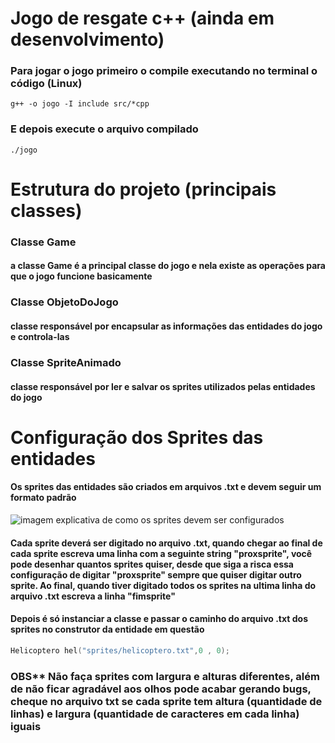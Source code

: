 # Jogo de resgate c++ (ainda em desenvolvimento)
### Para jogar o jogo primeiro o compile executando no terminal o código (Linux)
```shell
g++ -o jogo -I include src/*cpp
```

### E depois execute o arquivo compilado
```shell
./jogo
```
# Estrutura do projeto (principais classes)

### Classe Game
#### a classe Game é a principal classe do jogo e nela existe as operações para que o jogo funcione basicamente

### Classe ObjetoDoJogo
#### classe responsável por encapsular as informações das entidades do jogo e controla-las

### Classe SpriteAnimado
#### classe responsável por ler e salvar os sprites utilizados pelas entidades do jogo

# Configuração dos Sprites das entidades
#### Os sprites das entidades são criados em arquivos .txt e devem seguir um formato padrão
![imagem explicativa de como os sprites devem ser configurados](https://github.com/JoaoPauloFialho/imagens/blob/main/helicoptero.png)
#### Cada sprite deverá ser digitado no arquivo .txt, quando chegar ao final de cada sprite escreva uma linha com a seguinte string "proxsprite", você pode desenhar quantos sprites quiser, desde que siga a risca essa  configuração de digitar "proxsprite" sempre que quiser digitar outro sprite. Ao final, quando tiver digitado todos os sprites na ultima linha do arquivo .txt escreva a linha "fimsprite"

#### Depois é só instanciar a classe e passar o caminho do arquivo .txt dos sprites no construtor da entidade em questão

```c++
Helicoptero hel("sprites/helicoptero.txt",0 , 0);
```

### OBS** Não faça sprites com largura e alturas diferentes, além de não ficar agradável aos olhos pode acabar gerando bugs, cheque no arquivo txt se cada sprite tem altura (quantidade de linhas) e largura (quantidade de caracteres em cada linha) iguais

